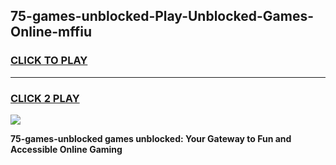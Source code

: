 
## 75-games-unblocked-Play-Unblocked-Games-Online-mffiu
<h3>
<a href="https://premium76.site?title=75-games-unblocked&ref=25A">CLICK TO PLAY</a></h3>
<hr>

<h3>
<a href="https://premium76.site?title=75-games-unblocked&ref=25A">CLICK 2 PLAY</a>
  
</h3>

<a href="https://premium76.site?title=75-games-unblocked&ref=25A"><img src="https://clearcache.store/games.png"></a>


**75-games-unblocked games unblocked: Your Gateway to Fun and Accessible Online Gaming**
